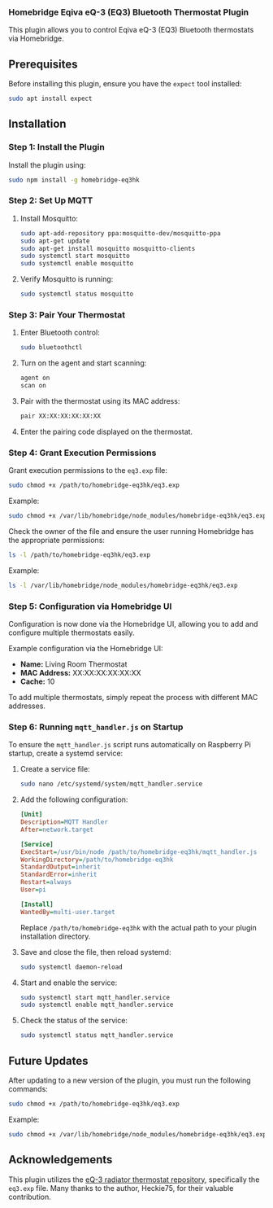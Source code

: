 ### Homebridge Eqiva eQ-3 (EQ3) Bluetooth Thermostat Plugin

This plugin allows you to control Eqiva eQ-3 (EQ3) Bluetooth thermostats via Homebridge.

## Prerequisites

Before installing this plugin, ensure you have the `expect` tool installed:

```bash
sudo apt install expect
```

## Installation

### Step 1: Install the Plugin

Install the plugin using:

```bash
sudo npm install -g homebridge-eq3hk
```

### Step 2: Set Up MQTT

1. Install Mosquitto:
   ```bash
   sudo apt-add-repository ppa:mosquitto-dev/mosquitto-ppa
   sudo apt-get update
   sudo apt-get install mosquitto mosquitto-clients
   sudo systemctl start mosquitto
   sudo systemctl enable mosquitto
   ```

2. Verify Mosquitto is running:
   ```bash
   sudo systemctl status mosquitto
   ```

### Step 3: Pair Your Thermostat

1. Enter Bluetooth control:
   ```bash
   sudo bluetoothctl
   ```

2. Turn on the agent and start scanning:
   ```bash
   agent on
   scan on
   ```

3. Pair with the thermostat using its MAC address:
   ```bash
   pair XX:XX:XX:XX:XX:XX
   ```

4. Enter the pairing code displayed on the thermostat.

### Step 4: Grant Execution Permissions

Grant execution permissions to the `eq3.exp` file:

```bash
sudo chmod +x /path/to/homebridge-eq3hk/eq3.exp
```

Example:

```bash
sudo chmod +x /var/lib/homebridge/node_modules/homebridge-eq3hk/eq3.exp
```

Check the owner of the file and ensure the user running Homebridge has the appropriate permissions:

```bash
ls -l /path/to/homebridge-eq3hk/eq3.exp
```

Example:

```bash
ls -l /var/lib/homebridge/node_modules/homebridge-eq3hk/eq3.exp
```

### Step 5: Configuration via Homebridge UI

Configuration is now done via the Homebridge UI, allowing you to add and configure multiple thermostats easily.

Example configuration via the Homebridge UI:

- **Name:** Living Room Thermostat
- **MAC Address:** XX:XX:XX:XX:XX:XX
- **Cache:** 10
 
To add multiple thermostats, simply repeat the process with different MAC addresses.

### Step 6: Running `mqtt_handler.js` on Startup

To ensure the `mqtt_handler.js` script runs automatically on Raspberry Pi startup, create a systemd service:

1. Create a service file:
   ```bash
   sudo nano /etc/systemd/system/mqtt_handler.service
   ```

2. Add the following configuration:
   ```ini
   [Unit]
   Description=MQTT Handler
   After=network.target

   [Service]
   ExecStart=/usr/bin/node /path/to/homebridge-eq3hk/mqtt_handler.js
   WorkingDirectory=/path/to/homebridge-eq3hk
   StandardOutput=inherit
   StandardError=inherit
   Restart=always
   User=pi

   [Install]
   WantedBy=multi-user.target
   ```

   Replace `/path/to/homebridge-eq3hk` with the actual path to your plugin installation directory.

3. Save and close the file, then reload systemd:
   ```bash
   sudo systemctl daemon-reload
   ```

4. Start and enable the service:
   ```bash
   sudo systemctl start mqtt_handler.service
   sudo systemctl enable mqtt_handler.service
   ```

5. Check the status of the service:
   ```bash
   sudo systemctl status mqtt_handler.service
   ```

## Future Updates

After updating to a new version of the plugin, you must run the following commands:

```bash
sudo chmod +x /path/to/homebridge-eq3hk/eq3.exp
```

Example:

```bash
sudo chmod +x /var/lib/homebridge/node_modules/homebridge-eq3hk/eq3.exp
```

## Acknowledgements

This plugin utilizes the [eQ-3 radiator thermostat repository](https://github.com/Heckie75/eQ-3-radiator-thermostat/tree/master), specifically the `eq3.exp` file. Many thanks to the author, Heckie75, for their valuable contribution.
